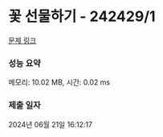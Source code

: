 # 꽃 선물하기 - 242429/1 

[문제 링크](https://level.goorm.io/exam/242429/%EA%BD%83-%EC%84%A0%EB%AC%BC%ED%95%98%EA%B8%B0/quiz/1) 

### 성능 요약

메모리: 10.02 MB, 시간: 0.02 ms

### 제출 일자

2024년 06월 21일 16:12:17

